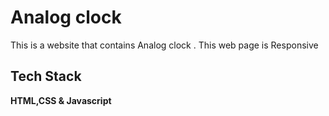 # Analog clock

This is a website that contains Analog clock .
This web page is Responsive

## Tech Stack

**HTML,CSS & Javascript**
